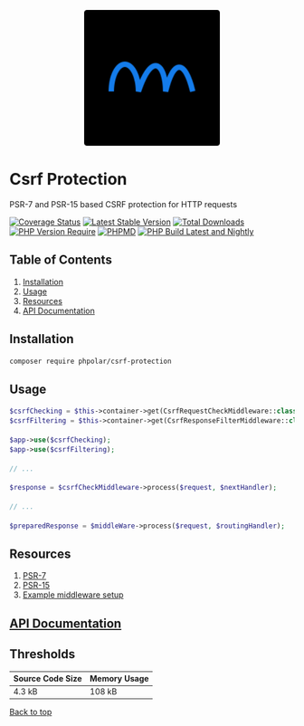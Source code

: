 <p align="center">
    <img width="240" src="./phpolar.svg" />
</p>

# Csrf Protection

PSR-7 and PSR-15 based CSRF protection for HTTP requests

[![Coverage Status](https://coveralls.io/repos/github/phpolar/csrf-protection/badge.svg?branch=main)](https://coveralls.io/github/phpolar/csrf-protection?branch=main) [![Latest Stable Version](https://poser.pugx.org/phpolar/csrf-protection/v)](https://packagist.org/packages/phpolar/csrf-protection) [![Total Downloads](https://poser.pugx.org/phpolar/csrf-protection/downloads)](https://packagist.org/packages/phpolar/csrf-protection) [![PHP Version Require](https://poser.pugx.org/phpolar/csrf-protection/require/php)](https://packagist.org/packages/phpolar/csrf-protection) [![PHPMD](https://github.com/phpolar/csrf-protection/actions/workflows/phpmd.yml/badge.svg)](https://github.com/phpolar/csrf-protection/actions/workflows/phpmd.yml) [![PHP Build Latest and Nightly](https://github.com/phpolar/csrf-protection/actions/workflows/php-latest.yml/badge.svg)](https://github.com/phpolar/csrf-protection/actions/workflows/php-latest.yml)

## Table of Contents

1. [Installation](#installation)
1. [Usage](#usage)
1. [Resources](#resources)
1. [API Documentation](#api-documentation)

## Installation

```bash
composer require phpolar/csrf-protection
```

## Usage

```php
$csrfChecking = $this->container->get(CsrfRequestCheckMiddleware::class);
$csrfFiltering = $this->container->get(CsrfResponseFilterMiddleware::class);

$app->use($csrfChecking);
$app->use($csrfFiltering);

// ...

$response = $csrfCheckMiddleware->process($request, $nextHandler);

// ...

$preparedResponse = $middleWare->process($request, $routingHandler);
```

## Resources

1. [PSR-7](https://www.php-fig.org/psr/psr-7/)
1. [PSR-15](https://www.php-fig.org/psr/psr-15/)
1. [Example middleware setup](https://www.php-fig.org/psr/psr-15/meta/#63-example-interface-interactions)

## [API Documentation](https://phpolar.github.io/csrf-protection/)

## Thresholds
|Source Code Size|Memory Usage|
|----------------|------------|
|4.3 kB|108 kB

[Back to top](#csrf-protection)
